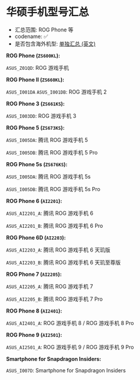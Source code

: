 # 华硕手机型号汇总

- 汇总范围: ROG Phone 等
- codename: ✅
- 是否包含海外机型: [单独汇总 (英文)](/brands/asus_en.md)

**ROG Phone (`ZS600KL`):**

`ASUS_Z01QD`: ROG 游戏手机

**ROG Phone II (`ZS660KL`):**

`ASUS_I001DA` `ASUS_I001DB`: ROG 游戏手机 2

**ROG Phone 3 (`ZS661KS`):**

`ASUS_I003DD`: ROG 游戏手机 3

**ROG Phone 5 (`ZS673KS`):**

`ASUS_I005DA`: 腾讯 ROG 游戏手机 5

`ASUS_I005DB`: 腾讯 ROG 游戏手机 5 Pro

**ROG Phone 5s (`ZS676KS`):**

`ASUS_I005DA`: 腾讯 ROG 游戏手机 5s

`ASUS_I005DB`: 腾讯 ROG 游戏手机 5s Pro

**ROG Phone 6 (`AI2201`):**

`ASUS_AI2201_A`: 腾讯 ROG 游戏手机 6

`ASUS_AI2201_B`: 腾讯 ROG 游戏手机 6 Pro

**ROG Phone 6D (`AI2203`):**

`ASUS_AI2203_A`: 腾讯 ROG 游戏手机 6 天玑版

`ASUS_AI2203_B`: 腾讯 ROG 游戏手机 6 天玑至尊版

**ROG Phone 7 (`AI2205`):**

`ASUS_AI2205_A`: 腾讯 ROG 游戏手机 7

`ASUS_AI2205_B`: 腾讯 ROG 游戏手机 7 Pro

**ROG Phone 8 (`AI2401`):**

`ASUS_AI2401_A`: ROG 游戏手机 8 / ROG 游戏手机 8 Pro

**ROG Phone 9 (`AI2501`):**

`ASUS_AI2501_A`: ROG 游戏手机 9 / ROG 游戏手机 9 Pro

**Smartphone for Snapdragon Insiders:**

`ASUS_I007D`: Smartphone for Snapdragon Insiders